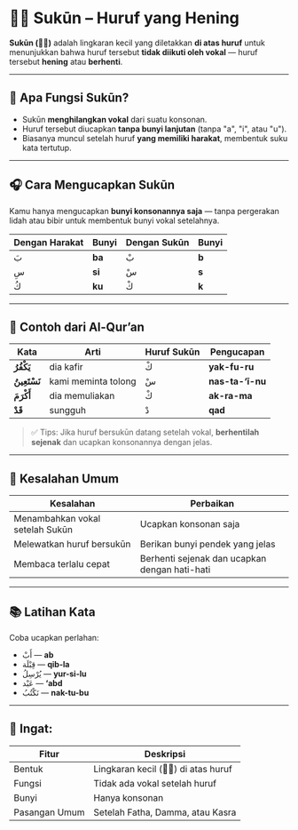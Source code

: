 # ◌ْ Sukūn – Huruf yang Hening

**Sukūn (◌ْ)** adalah lingkaran kecil yang diletakkan **di atas huruf** untuk menunjukkan bahwa huruf tersebut **tidak diikuti oleh vokal** — huruf tersebut **hening** atau **berhenti**.

---

## 🧠 Apa Fungsi Sukūn?

- Sukūn **menghilangkan vokal** dari suatu konsonan.
- Huruf tersebut diucapkan **tanpa bunyi lanjutan** (tanpa "a", "i", atau "u").
- Biasanya muncul setelah huruf **yang memiliki harakat**, membentuk suku kata tertutup.

---

## 🎧 Cara Mengucapkan Sukūn

Kamu hanya mengucapkan **bunyi konsonannya saja** — tanpa pergerakan lidah atau bibir untuk membentuk bunyi vokal setelahnya.

| Dengan Harakat | Bunyi  | Dengan Sukūn | Bunyi |
| -------------- | ------ | ------------ | ----- |
| بَ             | **ba** | بْ           | **b** |
| سِ             | **si** | سْ           | **s** |
| كُ             | **ku** | كْ           | **k** |

---

## 📖 Contoh dari Al-Qur’an

| Kata            | Arti                | Huruf Sukūn | Pengucapan       |
| --------------- | ------------------- | ----------- | ---------------- |
| **يَكْفُرُ**    | dia kafir           | كْ          | **yak-fu-ru**    |
| **نَسْتَعِينُ** | kami meminta tolong | سْ          | **nas-ta-‘ī-nu** |
| **أَكْرَمَ**    | dia memuliakan      | كْ          | **ak-ra-ma**     |
| **قَدْ**        | sungguh             | دْ          | **qad**          |

> ✅ Tips: Jika huruf bersukūn datang setelah vokal, **berhentilah sejenak** dan ucapkan konsonannya dengan jelas.

---

## 🚫 Kesalahan Umum

| Kesalahan                       | Perbaikan                                     |
| ------------------------------- | --------------------------------------------- |
| Menambahkan vokal setelah Sukūn | Ucapkan konsonan saja                         |
| Melewatkan huruf bersukūn       | Berikan bunyi pendek yang jelas               |
| Membaca terlalu cepat           | Berhenti sejenak dan ucapkan dengan hati-hati |

---

## 📚 Latihan Kata

Coba ucapkan perlahan:

- أَبْ — **ab**
- قِبْلَة — **qib-la**
- يُرْسِلُ — **yur-si-lu**
- عَبْد — **‘abd**
- نَكْتُبُ — **nak-tu-bu**

---

## 🔄 Ingat:

| Fitur         | Deskripsi                          |
| ------------- | ---------------------------------- |
| Bentuk        | Lingkaran kecil (◌ْ) di atas huruf |
| Fungsi        | Tidak ada vokal setelah huruf      |
| Bunyi         | Hanya konsonan                     |
| Pasangan Umum | Setelah Fatha, Damma, atau Kasra   |
